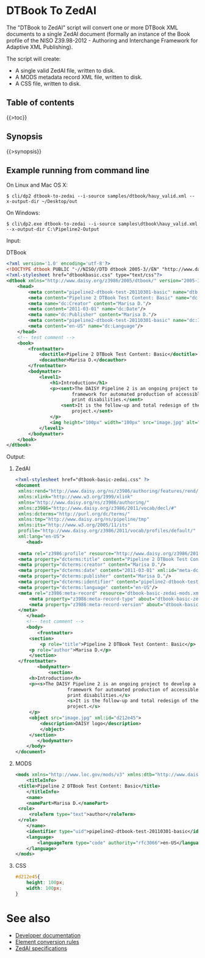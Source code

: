 <link rev="dp2:doc" href="../resources/xml/dtbook-to-zedai.xpl"/>
<link rel="rdf:type" href="http://www.daisy.org/ns/pipeline/userdoc"/>
<meta property="dc:title" content="DTBook to ZedAI"/>

<!--
labels: [Type-Doc,Compoment-UserGuide,Component-Module,Component-Script]
sidebar: UserGuideToc
-->

# DTBook To ZedAI

The "DTBook to ZedAI" script will convert one or more DTBook XML
documents to a single ZedAI document (formally an instance of the Book
profile of the NISO Z39.98-2012 - Authoring and Interchange Framework
for Adaptive XML Publishing).

The script will create:

* A single valid ZedAI file, written to disk.
* A MODS metadata record XML file, written to disk.
* A CSS file, written to disk.

## Table of contents

{{>toc}}

## Synopsis

{{>synopsis}}

<!--
TODO specify whether opt-lang overrides a language code declared in the XML
-->

## Example running from command line

On Linux and Mac OS X:

    $ cli/dp2 dtbook-to-zedai --i-source samples/dtbook/hauy_valid.xml --x-output-dir ~/Desktop/out

On Windows:

    $ cli\dp2.exe dtbook-to-zedai --i-source samples\dtbook\hauy_valid.xml --x-output-dir C:\Pipeline2-Output

Input:

DTBook

~~~xml
<?xml version='1.0' encoding='utf-8'?>
<!DOCTYPE dtbook PUBLIC "-//NISO//DTD dtbook 2005-3//EN" "http://www.daisy.org/z3986/2005/dtbook-2005-3.dtd">
<?xml-stylesheet href="dtbookbasic.css" type="text/css"?>
<dtbook xmlns="http://www.daisy.org/z3986/2005/dtbook/" version="2005-3" xml:lang="en-US">
    <head>
        <meta content="pipeline2-dtbook-test-20110301-basic" name="dtb:uid"/>
        <meta content="Pipeline 2 DTBook Test Content: Basic" name="dc:Title"/>
        <meta name="dc:Creator" content="Marisa D."/>
        <meta content="2011-03-01" name="dc:Date"/>
        <meta name="dc:Publisher" content="Marisa D."/>
        <meta content="pipeline2-dtbook-test-20110301-basic" name="dc:Identifier"/>
        <meta content="en-US" name="dc:Language"/>
    </head>
    <!-- test comment -->
    <book>
        <frontmatter>
            <doctitle>Pipeline 2 DTBook Test Content: Basic</doctitle>
            <docauthor>Marisa D.</docauthor>
        </frontmatter>
        <bodymatter>
            <level1>
                <h1>Introduction</h1>
                <p><sent>The DAISY Pipeline 2 is an ongoing project to develop a next generation
                        framework for automated production of accessible materials for people with
                        print disabilities.</sent>
                    <sent>It is the follow-up and total redesign of the original DAISY Pipeline 1
                        project.</sent>
                </p>
                <img height="100px" width="100px" src="image.jpg" alt="DAISY logo"/>
            </level1>
        </bodymatter>
    </book>
</dtbook>
~~~

Output:

1. ZedAI

   ~~~xml
   <?xml-stylesheet href="dtbook-basic-zedai.css" ?>
   <document 
   	xmlns:rend="http://www.daisy.org/ns/z3986/authoring/features/rend/" 
   	xmlns:xlink="http://www.w3.org/1999/xlink" 
   	xmlns="http://www.daisy.org/ns/z3986/authoring/" 
   	xmlns:z3986="http://www.daisy.org/z3986/2011/vocab/decl/#" 
   	xmlns:dcterms="http://purl.org/dc/terms/" 
   	xmlns:tmp="http://www.daisy.org/ns/pipeline/tmp" 
   	xmlns:its="http://www.w3.org/2005/11/its" 
   	profile="http://www.daisy.org/z3986/2011/vocab/profiles/default/" 
   	xml:lang="en-US">
       <head>
            
   	<meta rel="z3986:profile" resource="http://www.daisy.org/z3986/2011/auth/profiles/book/0.8/"/>
   	<meta property="dcterms:title" content="Pipeline 2 DTBook Test Content: Basic"/>
   	<meta property="dcterms:creator" content="Marisa D."/>
   	<meta property="dcterms:date" content="2011-03-01" xml:id="meta-dcdate"/>
   	<meta property="dcterms:publisher" content="Marisa D."/>
   	<meta property="dcterms:identifier" content="pipeline2-dtbook-test-20110301-basic"/>
   	<meta property="dcterms:language" content="en-US"/>
   	<meta rel="z3986:meta-record" resource="dtbook-basic-zedai-mods.xml">
   	    <meta property="z3986:meta-record-type" about="dtbook-basic-zedai-mods.xml" content="z3986:mods"/>
   	    <meta property="z3986:meta-record-version" about="dtbook-basic-zedai-mods.xml" content="3.3"/>
   	</meta>
       </head>
       <!-- test comment -->
       <body>
           <frontmatter>
   	    <section>
   	        <p role="title">Pipeline 2 DTBook Test Content: Basic</p>
   		<p role="author">Marisa D.</p>
   	    </section>
   	</frontmatter>
           <bodymatter>
               <section>
   		<h>Introduction</h>
   		<p><s>The DAISY Pipeline 2 is an ongoing project to develop a next generation
                      framework for automated production of accessible materials for people with
                      print disabilities.</s>
                      <s>It is the follow-up and total redesign of the original DAISY Pipeline 1
                      project.</s>
   		</p>
   		<object src="image.jpg" xml:id="d212e45">
   		    <description>DAISY logo</description>
   	        </object>
   	    </section>
           </bodymatter>
       </body>
   </document>
   ~~~

2. MODS

   ~~~xml
   <mods xmlns="http://www.loc.gov/mods/v3" xmlns:dtb="http://www.daisy.org/z3986/2005/dtbook/" version="3.3">
       <titleInfo>
   	<title>Pipeline 2 DTBook Test Content: Basic</title>
       </titleInfo>
       <name>
       <namePart>Marisa D.</namePart>
   	<role>
   	    <roleTerm type="text">author</roleTerm>
   	</role>
       </name>
       <identifier type="uid">pipeline2-dtbook-test-20110301-basic</identifier>
       <language>
           <languageTerm type="code" authority="rfc3066">en-US</languageTerm>
       </language>
   </mods>
   ~~~

3. CSS

   ~~~css
   #d212e45{
       height: 100px;
       width: 100px;
   }
   ~~~

# See also

* [Developer documentation](https://code.google.com/archive/p/daisy-pipeline/wikis/DTBookToZedAIDev.wiki)
* [Element conversion rules](https://code.google.com/archive/p/daisy-pipeline/wikis/DTBookToZedAIConversionRules.wiki)
* [ZedAI specifications](http://www.daisy.org/z3998/2012/)

